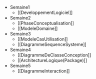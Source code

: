 - Semaine1
	- [[DeveloppementLogiciel]]
- Semaine2
	- [[PhaseConceptualisation]]
	- [[ModeleDomaine]]
- Semaine3
	- [[ModeleCasUtilisation]]
	- [[DiagrammeSequenceSysteme]]
- Semaine4
	- [[DiagrammeDeClasseConception]]
	- [[ArchitectureLogique(Package)]]
- Semaine5
	- [[DiagrammeInteraction]]

